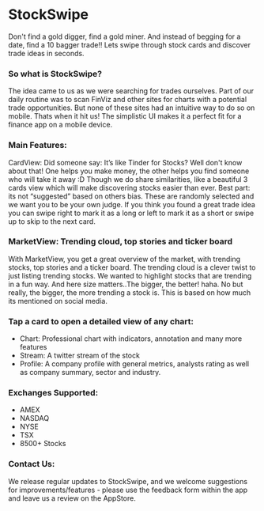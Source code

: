 # StockSwipe #

Don't find a gold digger, find a gold miner. And instead of begging for a date, find a 10 bagger trade!!
Lets swipe through stock cards and discover trade ideas in seconds. 

###  So what is StockSwipe? ### 

The idea came to us as we were searching for trades ourselves. Part of our daily routine was to scan FinViz and other sites for charts with a potential trade opportunities. But none of these sites had an intuitive way to do so on mobile. Thats when it hit us! The simplistic UI makes it a perfect fit for a finance app on a mobile device.

###  Main Features: ### 

CardView: Did someone say: It’s like Tinder for Stocks? 
Well don't know about that! One helps you make money, the other helps you find someone who will take it away :D Though we do share similarities, like a beautiful 3 cards view which will make discovering stocks easier than ever. Best part: its not “suggested” based on others bias. These are randomly selected and we want you to be your own judge. If you think you found a great trade idea you can swipe right to mark it as a long or left to mark it as a short or swipe up to skip to the next card.

###  MarketView: Trending cloud, top stories and ticker board ### 

With MarketView, you get a great overview of the market, with trending stocks, top stories and a ticker board. The trending cloud is a clever twist to just listing trending stocks. We wanted to highlight stocks that are trending in a fun way. And here size matters..The bigger, the better! haha. No but really, the bigger, the more trending a stock is. This is based on how much its mentioned on social media. 

###  Tap a card to open a detailed view of any chart: ### 

* Chart: Professional chart with indicators, annotation and many more features
* Stream: A twitter stream of the stock
* Profile: A company profile with general metrics, analysts rating as well as company summary, sector and industry.

###  Exchanges Supported: ### 
- AMEX
- NASDAQ 
- NYSE
- TSX
- 8500+ Stocks

###  Contact Us: ### 
We release regular updates to StockSwipe, and we welcome suggestions for improvements/features - please use the feedback form within the app and leave us a review on the AppStore.